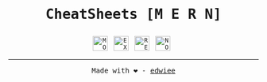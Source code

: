 <h1 align="center"><p><samp>CheatSheets [M E R N]</samp></p></h1>

<P align="center">
<code><a href="https://github.com/edwiee/CheatSheets.in/tree/main/MongoDB"><img height="30" alt="MONGO" src="https://cdn.jsdelivr.net/gh/devicons/devicon/icons/mongodb/mongodb-original.svg"></a></code>&nbsp;&nbsp;
<code><a href="https://github.com/edwiee/CheatSheets.in/tree/main/ExpressJS"><img height="30" alt="EXPRESS" src="https://cdn.jsdelivr.net/gh/devicons/devicon/icons/express/express-original.svg"></a></code>&nbsp;&nbsp;
<code><a href="https://github.com/edwiee/CheatSheets.in/tree/main/ReactJS"><img height="30" alt="REACT" src="https://cdn.jsdelivr.net/gh/devicons/devicon/icons/react/react-original.svg"></a></code>&nbsp;&nbsp;
<code><img height="30" alt="NODE" src="https://cdn.jsdelivr.net/gh/devicons/devicon/icons/nodejs/nodejs-original.svg"></code>&nbsp;&nbsp;
</P>

----
<p align = "center"><samp>Made with ❤️ - <a href = "https://github.com/edwiee">edwiee</a></samp></p> 
